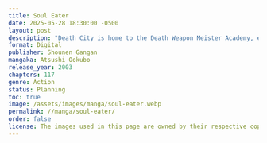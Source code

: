 ```yaml
---
title: Soul Eater
date: 2025-05-28 18:30:00 -0500
layout: post
description: "Death City is home to the Death Weapon Meister Academy, established by Shinigami—the grim reaper himself. Created to maintain peace, the academy trains Meisters and Demon Weapons—people who take on the form of a weapon—to defend humanity against evil."
format: Digital
publisher: Shounen Gangan
mangaka: Atsushi Ookubo
release_year: 2003
chapters: 117
genre: Action
status: Planning
toc: true
image: /assets/images/manga/soul-eater.webp
permalink: //manga/soul-eater/
order: false
license: The images used in this page are owned by their respective copyright owners. All rights reserved. 
---
```


